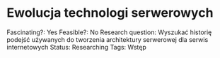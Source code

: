# Ewolucja technologi serwerowych

Fascinating?: Yes
Feasible?: No
Research question: Wyszukać historię podejść używanych do tworzenia architektury serwerowej dla serwis internetowych
Status: Researching
Tags: Wstęp